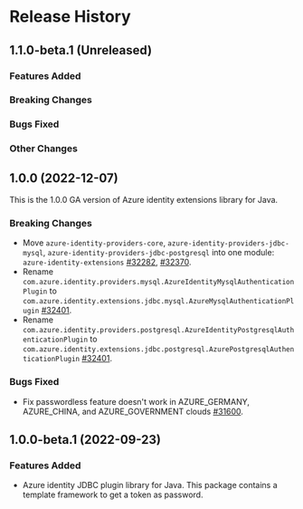 # Release History

## 1.1.0-beta.1 (Unreleased)

### Features Added

### Breaking Changes

### Bugs Fixed

### Other Changes

## 1.0.0 (2022-12-07)

This is the 1.0.0 GA version of Azure identity extensions library for Java.

### Breaking Changes

- Move `azure-identity-providers-core`, `azure-identity-providers-jdbc-mysql`, `azure-identity-providers-jdbc-postgresql` into one module: `azure-identity-extensions` [#32282](https://github.com/Azure/azure-sdk-for-java/pull/32282), [#32370](https://github.com/Azure/azure-sdk-for-java/pull/32370).
- Rename `com.azure.identity.providers.mysql.AzureIdentityMysqlAuthenticationPlugin` to `com.azure.identity.extensions.jdbc.mysql.AzureMysqlAuthenticationPlugin` [#32401](https://github.com/Azure/azure-sdk-for-java/pull/32401).
- Rename `com.azure.identity.providers.postgresql.AzureIdentityPostgresqlAuthenticationPlugin` to `com.azure.identity.extensions.jdbc.postgresql.AzurePostgresqlAuthenticationPlugin` [#32401](https://github.com/Azure/azure-sdk-for-java/pull/32401).

### Bugs Fixed

- Fix passwordless feature doesn't work in AZURE_GERMANY, AZURE_CHINA, and AZURE_GOVERNMENT clouds [#31600](https://github.com/Azure/azure-sdk-for-java/pull/31600).

## 1.0.0-beta.1 (2022-09-23)

### Features Added
- Azure identity JDBC plugin library for Java. This package contains a template framework to get a token as password.
